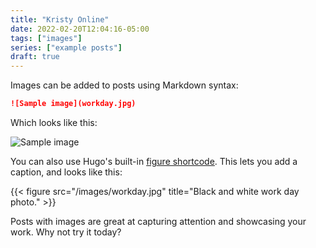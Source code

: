 ```yaml
---
title: "Kristy Online"
date: 2022-02-20T12:04:16-05:00
tags: ["images"]
series: ["example posts"]
draft: true
---
```


Images can be added to posts using Markdown syntax:

```md
![Sample image](workday.jpg)
```

Which looks like this:

![Sample image](/images/workday.jpg)

You can also use Hugo's built-in [figure shortcode](/images/workday.jpg). This lets you add a caption, and looks like this:

{{< figure src="/images/workday.jpg" title="Black and white work day photo." >}}

Posts with images are great at capturing attention and showcasing your work. Why not try it today?
